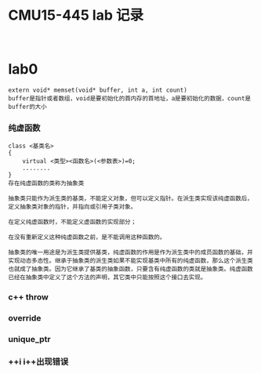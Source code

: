 # CMU15-445 lab 记录
<br>

# lab0

```
extern void* memset(void* buffer, int a, int count)
buffer是指针或者数组，void是要初始化的首内存的首地址，a是要初始化的数据，count是buffer的大小
```

### 纯虚函数
```
class <基类名>
{
    virtual <类型><函数名>(<参数表>)=0;
    ........
}
存在纯虚函数的类称为抽象类

抽象类只能作为派生类的基类，不能定义对象，但可以定义指针。在派生类实现该纯虚函数后，定义抽象类对象的指针，并指向或引用子类对象。

在定义纯虚函数时，不能定义虚函数的实现部分；

在没有重新定义这种纯虚函数之前，是不能调用这种函数的。

抽象类的唯一用途是为派生类提供基类，纯虚函数的作用是作为派生类中的成员函数的基础，并实现动态多态性。继承于抽象类的派生类如果不能实现基类中所有的纯虚函数，那么这个派生类也就成了抽象类。因为它继承了基类的抽象函数，只要含有纯虚函数的类就是抽象类。纯虚函数已经在抽象类中定义了这个方法的声明，其它类中只能按照这个接口去实现。
```
### c++ throw

###  override

### unique_ptr


### ++i i++出现错误